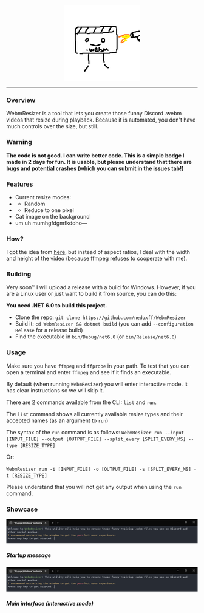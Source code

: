﻿<p align="center"><img src="https://raw.githubusercontent.com/nedoxff/WebmResizer/master/Images/webmresizer.png" alt=""/><hr></p>

### Overview
WebmResizer is a tool that lets you create those funny Discord .webm videos that resize during playback. Because it is automated, you don't have much controls over the size, but still.

### Warning
**The code is not good. I can write better code. This is a simple bodge I made in 2 days for fun. It is usable, but please understand that there are bugs and potential crashes (which you can submit in the issues tab!)**

### Features
- Current resize modes:
- - Random
- - Reduce to one pixel
- Cat image on the background
- um uh mumhgfdgmfkdoho—

### How?
I got the idea from [here](https://stackoverflow.com/questions/65500779/constantly-resizing-webm-file), but instead of aspect ratios, I deal with the width and height of the video (because ffmpeg refuses to cooperate with me).

### Building
Very soon™️ I will upload a release with a build for Windows. However, if you are a Linux user or just want to build it from source, you can do this:

**You need .NET 6.0 to build this project.**
- Clone the repo: `git clone https://github.com/nedoxff/WebmResizer`
- Build it: `cd WebmResizer && dotnet build` (you can add `--configuration Release` for a release build)
- Find the executable in `bin/Debug/net6.0` (or `bin/Release/net6.0`)

### Usage
Make sure you have `ffmpeg` and `ffprobe` in your path. To test that you can open a terminal and enter `ffmpeg` and see if it finds an executable.

By default (when running `WebmResizer`) you will enter interactive mode. It has clear instructions so we will skip it.

There are 2 commands available from the CLI: `list` and `run`.

The `list` command shows all currently available resize types and their accepted names (as an argument to `run`)

The syntax of the `run` command is as follows:
`WebmResizer run --input [INPUT_FILE] --output [OUTPUT_FILE] --split_every [SPLIT_EVERY_MS] --type [RESIZE_TYPE]`

Or:

`WebmResizer run -i [INPUT_FILE] -o [OUTPUT_FILE] -s [SPLIT_EVERY_MS] -t [RESIZE_TYPE]`

Please understand that you will not get any output when using the `run` command.

### Showcase
<p align="center">
<img src="https://raw.githubusercontent.com/nedoxff/WebmResizer/master/Images/startup.png" alt=""><h5>Startup message</h5></img>
<img src="https://raw.githubusercontent.com/nedoxff/WebmResizer/master/Images/startup.png" alt=""><h5>Main interface (interactive mode)</h5></img>
</p>
